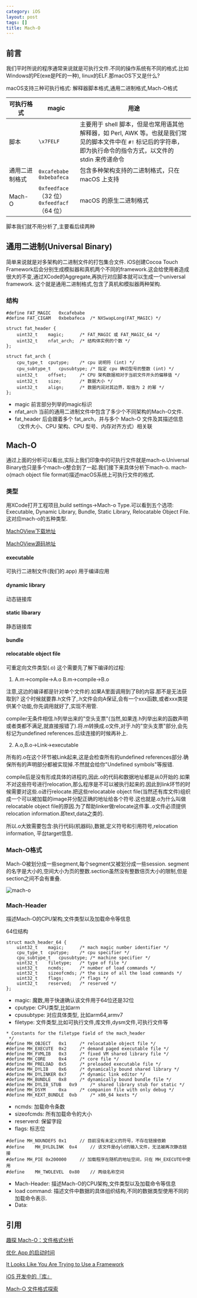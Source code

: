 ```yaml
---
category: iOS
layout: post
tags: []
title: Mach-O
---
```

## 前言

我们平时所说的程序通常来说就是可执行文件.不同的操作系统有不同的格式.比如Windows的PE(exe是PE的一种), linux的ELF.那macOS下又是什么?

macOS支持三种可执行格式: 解释器脚本格式,通用二进制格式,Mach-O格式


| 可执行格式 | magic | 用途 |
| ------| ------ | ------ |
| 脚本 | `\x7FELF` | 主要用于 shell 脚本，但是也常用语其他解释器，如 Perl, AWK 等。也就是我们常见的脚本文件中在 `#!` 标记后的字符串，即为执行命令的指令方式，以文件的 stdin 来传递命令 |
| 通用二进制格式 | `0xcafebabe` <br />`0xbebafeca` | 包含多种架构支持的二进制格式，只在 macOS 上支持 | 
| Mach-O | `0xfeedface`（32 位）<br /> `0xfeedfacf`（64 位） | macOS 的原生二进制格式 |

脚本我们就不用分析了,主要看后续两种

## 通用二进制(Universal Binary)

简单来说就是对多架构的二进制文件的打包集合文件. 
iOS创建Cocoa Touch Framework后会分别生成模拟器和真机两个不同的framework.这会给使用者造成很大的不变,通过XCode的Aggregate,再执行对应脚本就可以生成一个universal framework. 这个就是通用二进制格式,包含了真机和模拟器两种架构.

### 结构
```
#define FAT_MAGIC	0xcafebabe
#define FAT_CIGAM	0xbebafeca	/* NXSwapLong(FAT_MAGIC) */

struct fat_header {
	uint32_t	magic;		/* FAT_MAGIC 或 FAT_MAGIC_64 */
	uint32_t	nfat_arch;	/* 结构体实例的个数 */
};

struct fat_arch {
	cpu_type_t	cputype;	/* cpu 说明符 (int) */
	cpu_subtype_t	cpusubtype;	/* 指定 cpu 确切型号的整数 (int) */
	uint32_t	offset;		/* CPU 架构数据相对于当前文件开头的偏移值 */
	uint32_t	size;		/* 数据大小 */
	uint32_t	align;		/* 数据内润对其边界，取值为 2 的幂 */
};
```

* magic 前言部分列举的magic标识
* nfat_arch 当前的通用二进制文件中包含了多少个不同架构的Mach-O文件.
* fat_header 后会跟着多个 fat_arch，并与多个 Mach-O 文件及其描述信息（文件大小、CPU 架构、CPU 型号、内存对齐方式）相关联

## Mach-O
通过上面的分析可以看出,实际上我们印象中的可执行文件就是mach-o.Universal Binary也只是多个mach-o整合到了一起.我们接下来具体分析下mach-o.
mach-o(mach object file format)描述macOS系统上可执行文件的格式.

### 类型
用XCode打开工程项目,build settings->Mach-o Type.可以看到五个选项:
Executable, Dynamic Library, Bundle, Static Library, Relocatable Object File.这对应mach-o的五种类型.

[MachOView下载地址](http://sourceforge.net/projects/machoview/)

[MachOView源码地址](https://github.com/gdbinit/MachOView)

#### executable
可执行二进制文件(我们的.app)
用于编译应用

#### dynamic library
动态链接库

#### static libarary
静态链接库

#### bundle

#### relocatable object file
可重定向文件类型(.o)
这个需要先了解下编译的过程:

1.  A.m->compile->A.o   B.m->compile->B.o

注意,这边的编译都是针对单个文件的.如果A里面调用到了B的内容.那不是无法获取到? 这个时候就要靠.h文件了,.h文件会向A保证,会有一个xxx函数,或者xxx类提供某个功能,你先调用就好了,实现不用管.

compiler无条件相信.h列举出来的"空头支票"(当然,如果连.h列举出来的函数声明或者类都不满足,就直接报错了).将.m转换成.o文件,对于.h的"空头支票"部分,会先
标记为undefined references.后续连接的时候再补上.

2.   A.o,B.o->Link->executable

所有的.o在这个环节被Link起来,这是会检查所有的undefined references部分.确保所有的声明部分都被实现掉.不然就会给你"Undefined symbols"等报错.

compile后是没有形成具体的进程的,因此.o的代码和数据地址都是从0开始的.如果不对这些符号进行relocation,那么程序是不可以被执行起来的.因此到link环节的时候需要对这些.o进行relocate.把这些relocatable object file(当然还有库文件)组织成一个可以被加载的image并分配正确的地址给各个符号.这也就是.o为什么叫做relocatable object file的原因.为了帮助linker做relocate这件事..o文件必须提供relocation information.即text,data之类的.

所以.o大致需要包含:执行代码(机器码),数据,定义符号和引用符号,relocation information, 平台target信息.

### Mach-O格式

Mach-O被划分成一些segment,每个segment又被划分成一些session.
segment的名字是大小的,空间大小为页的整数.section虽然没有整数倍页大小的限制,但是section之间不会有重叠.

![mach-o](https://raw.githubusercontent.com/HighmoreXu/BlogImage/master/images/mach-o.png "mach-o")

### Mach-Header
描述Mach-O的CPU架构,文件类型以及加载命令等信息


64位结构
```
struct mach_header_64 {
    uint32_t    magic;      /* mach magic number identifier */
    cpu_type_t  cputype;    /* cpu specifier */
    cpu_subtype_t   cpusubtype; /* machine specifier */
    uint32_t    filetype;   /* type of file */
    uint32_t    ncmds;      /* number of load commands */
    uint32_t    sizeofcmds; /* the size of all the load commands */
    uint32_t    flags;      /* flags */
    uint32_t    reserved;   /* reserved */
};
```

* magic: 魔数,用于快速确认该文件用于64位还是32位
* cputype: CPU类型,比如arm
* cpusubtype: 对应具体类型, 比如arm64,armv7
* filetype: 文件类型,比如可执行文件,库文件,dysm文件,可执行文件等

```
* Constants for the filetype field of the mach_header
 */
#define MH_OBJECT   0x1     /* relocatable object file */
#define MH_EXECUTE  0x2     /* demand paged executable file */
#define MH_FVMLIB   0x3     /* fixed VM shared library file */
#define MH_CORE     0x4     /* core file */
#define MH_PRELOAD  0x5     /* preloaded executable file */
#define MH_DYLIB    0x6     /* dynamically bound shared library */
#define MH_DYLINKER 0x7     /* dynamic link editor */
#define MH_BUNDLE   0x8     /* dynamically bound bundle file */
#define MH_DYLIB_STUB   0x9     /* shared library stub for static */
#define MH_DSYM     0xa     /* companion file with only debug */
#define MH_KEXT_BUNDLE  0xb     /* x86_64 kexts */
```

* ncmds: 加载命令条数
* sizeofcmds: 所有加载命令的大小
* reserverd: 保留字段
* flags: 标志位

```
#define MH_NOUNDEFS 0x1     // 目前没有未定义的符号，不存在链接依赖
#define    MH_DYLDLINK  0x4     // 该文件是dyld的输入文件，无法被再次静态链接
#define MH_PIE 0x200000     // 加载程序在随机的地址空间，只在 MH_EXECUTE中使用
#define    MH_TWOLEVEL  0x80    // 两级名称空间
```



* Mach-Header: 描述Mach-O的CPU架构,文件类型以及加载命令等信息
* load command: 描述文件中数据的具体组织结构,不同的数据类型使用不同的加载命令表示.
* Data: 


## 引用

[趣探 Mach-O：文件格式分析](https://www.jianshu.com/p/54d842db3f69)

[](https://techblog.toutiao.com/2017/07/05/session413/)

[优化 App 的启动时间](http://yulingtianxia.com/blog/2016/10/30/Optimizing-App-Startup-Time/)

[It Looks Like You Are Trying to Use a Framework](https://www.bignerdranch.com/blog/it-looks-like-you-are-trying-to-use-a-framework/)

[](http://www.wowotech.net/basic_subject/compile-link-load.html)

[iOS 开发中的『库』](https://github.com/Damonvvong/DevNotes/blob/master/Notes/framework.md)

[Mach-O 文件格式探索](https://github.com/Desgard/iOS-Source-Probe/blob/master/C/mach-o/Mach-O%20%E6%96%87%E4%BB%B6%E6%A0%BC%E5%BC%8F%E6%8E%A2%E7%B4%A2.md)